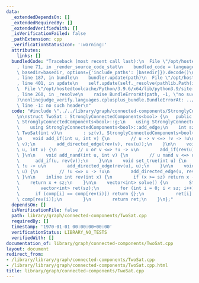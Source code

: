 ```yaml
---
data:
  _extendedDependsOn: []
  _extendedRequiredBy: []
  _extendedVerifiedWith: []
  _isVerificationFailed: false
  _pathExtension: cpp
  _verificationStatusIcon: ':warning:'
  attributes:
    links: []
  bundledCode: "Traceback (most recent call last):\n  File \"/opt/hostedtoolcache/Python/3.9.6/x64/lib/python3.9/site-packages/onlinejudge_verify/documentation/build.py\"\
    , line 71, in _render_source_code_stat\n    bundled_code = language.bundle(stat.path,\
    \ basedir=basedir, options={'include_paths': [basedir]}).decode()\n  File \"/opt/hostedtoolcache/Python/3.9.6/x64/lib/python3.9/site-packages/onlinejudge_verify/languages/cplusplus.py\"\
    , line 187, in bundle\n    bundler.update(path)\n  File \"/opt/hostedtoolcache/Python/3.9.6/x64/lib/python3.9/site-packages/onlinejudge_verify/languages/cplusplus_bundle.py\"\
    , line 401, in update\n    self.update(self._resolve(pathlib.Path(included), included_from=path))\n\
    \  File \"/opt/hostedtoolcache/Python/3.9.6/x64/lib/python3.9/site-packages/onlinejudge_verify/languages/cplusplus_bundle.py\"\
    , line 260, in _resolve\n    raise BundleErrorAt(path, -1, \"no such header\"\
    )\nonlinejudge_verify.languages.cplusplus_bundle.BundleErrorAt: ../../library/graph/connected-components/StronglyConnectedComponents.cpp:\
    \ line -1: no such header\n"
  code: "#include \"../../library/graph/connected-components/StronglyConnectedComponents.cpp\"\
    \n\nstruct TwoSat : StronglyConnectedComponents<bool> {\n   public:\n    using\
    \ StronglyConnectedComponents<bool>::g;\n    using StronglyConnectedComponents<bool>::comp;\n\
    \    using StronglyConnectedComponents<bool>::add_edge;\n    int sz;\n\n    explicit\
    \ TwoSat(int v)\n        : sz(v), StronglyConnectedComponents<bool>(v + v) {}\n\
    \n    void add_if(int u, int v) {\n        // u -> v <=> !v -> !u\n        add_directed_edge(u,\
    \ v);\n        add_directed_edge(rev(v), rev(u));\n    }\n\n    void add_or(int\
    \ u, int v) {\n        // u or v <=> !u -> v\n        add_if(rev(u), v);\n   \
    \ }\n\n    void add_nand(int u, int v) {\n        // u nand v <=> u -> !v\n  \
    \      add_if(u, rev(v));\n    }\n\n    void set_true(int u) {\n        // u <=>\
    \ !u -> u\n        add_directed_edge(rev(u), u);\n    }\n\n    void set_false(int\
    \ u) {\n        // !u <=> u -> !u\n        add_directed_edge(u, rev(u));\n   \
    \ }\n\n    inline int rev(int x) {\n        if (x >= sz) return x - sz;\n    \
    \    return x + sz;\n    }\n\n    vector<int> solve() {\n        StronglyConnectedComponents<bool>::build();\n\
    \        vector<int> ret(sz);\n        for (int i = 0; i < sz; i++) {\n      \
    \      if (comp[i] == comp[rev(i)]) return {};\n            ret[i] = comp[i] >\
    \ comp[rev(i)];\n        }\n        return ret;\n    }\n};"
  dependsOn: []
  isVerificationFile: false
  path: library/graph/connected-components/TwoSat.cpp
  requiredBy: []
  timestamp: '1970-01-01 00:00:00+00:00'
  verificationStatus: LIBRARY_NO_TESTS
  verifiedWith: []
documentation_of: library/graph/connected-components/TwoSat.cpp
layout: document
redirect_from:
- /library/library/graph/connected-components/TwoSat.cpp
- /library/library/graph/connected-components/TwoSat.cpp.html
title: library/graph/connected-components/TwoSat.cpp
---
```

